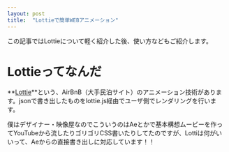 ```yaml
---
layout: post
title:  "Lottieで簡単WEBアニメーション"
---
```


この記事ではLottieについて軽く紹介した後、使い方などもご紹介します。

# Lottieってなんだ

**[Lottie]('https://airbnb.design/lottie/')**という、AirBnB（大手民泊サイト）のアニメーション技術があります。jsonで書き出したものをlottie.js経由でユーザ側でレンダリングを行います。

僕はデザイナー・映像屋なのでこういうのはAeとかで基本構想ムービーを作ってYouTubeから流したりゴリゴリCSS書いたりしてたのですが、Lottiは何がいいって、Aeからの直接書き出しに対応しています！！